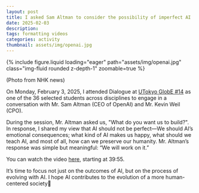 ```yaml
---
layout: post
title: I asked Sam Altman to consider the possibility of imperfect AI
date: 2025-02-03
description: 
tags: formatting videos
categories: activity
thumbnail: assets/img/openai.jpg
---
```

<div class="row mt-3">
    <div class="col-sm mt-3 mt-md-0">
        {% include figure.liquid loading="eager" path="assets/img/openai.jpg" class="img-fluid rounded z-depth-1" zoomable=true %}
    </div>
</div>

(Photo from NHK news)


On Monday, February 3, 2025, I attended Dialogue at [UTokyo GlobE #14](https://globe.u-tokyo.ac.jp/ja/news/news_250203.html) as one of the 36 selected students across disciplines to engage in a conversation with Mr. Sam Altman (CEO of OpenAI) and Mr. Kevin Weil (CPO).

During the session, Mr. Altman asked us, "What do you want us to build?". In response, I shared my view that AI should not be perfect—We should AI’s emotional consequences; what kind of AI makes us happy, what should we teach AI, and most of all, how can we preserve our humanity. Mr. Altman’s response was simple but meaningful: “We will work on it.”

You can watch the video [here](https://youtu.be/8LmfkUb2uIY?si=mwFnLzxBSwM3F56x), starting at 39:55. 

It’s time to focus not just on the outcomes of AI, but on the process of evolving with AI.
I hope AI contributes to the evolution of a more human-centered society🖖 
